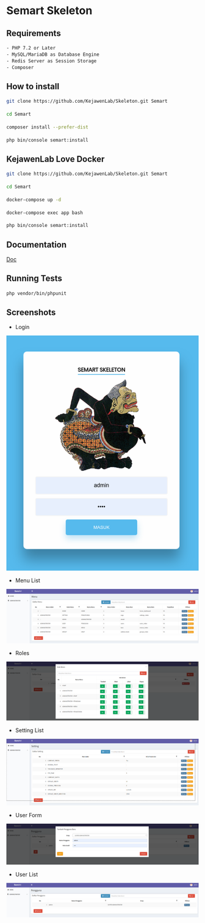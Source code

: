 # Semart Skeleton

## Requirements

```bash
- PHP 7.2 or Later
- MySQL/MariaDB as Database Engine
- Redis Server as Session Storage
- Composer

```

## How to install

```bash
git clone https://github.com/KejawenLab/Skeleton.git Semart

cd Semart

composer install --prefer-dist

php bin/console semart:install
```

## KejawenLab Love Docker

```bash
git clone https://github.com/KejawenLab/Skeleton.git Semart

cd Semart 

docker-compose up -d

docker-compose exec app bash

php bin/console semart:install
```

## Documentation

[Doc](doc)

## Running Tests

```bash
php vendor/bin/phpunit
```

## Screenshots

* Login

![Login](doc/imgs/login.png "Login")

* Menu List

![Menu List](doc/imgs/menu_list.png "Menu List")

* Roles

![Roles](doc/imgs/roles.png "Roles")

* Setting List

![Setting List](doc/imgs/setting_list.png "Setting List")

* User Form

![User Form](doc/imgs/user_form.png "User Form")

* User List

![User List](doc/imgs/user_list.png "User List")
